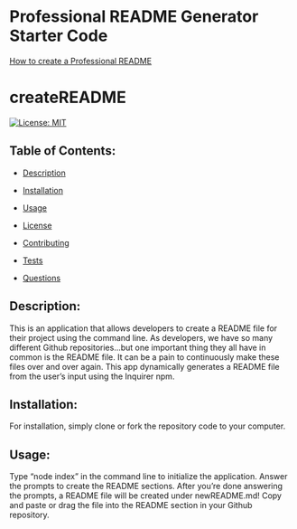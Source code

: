 # Professional README Generator Starter Code

[How to create a Professional README](https://coding-boot-camp.github.io/full-stack/github/professional-readme-guide)

# createREADME 
  
  [![License: MIT](https://img.shields.io/badge/License-MIT-yellow.svg)](https://opensource.org/licenses/MIT)

## Table of Contents:

  - [Description](#Description)


  - [Installation](#Installation)

  - [Usage](#Usage)

  - [License](#License)

  - [Contributing](#Contributing)

  - [Tests](#tests)

  - [Questions](#Questions)

  ## Description: 
  This is an application that allows developers to create a README file for their project using the command line. As developers, we have so many different Github repositories…but one important thing they all have in common is the README file. It can be a pain to continuously make these files over and over again. This app dynamically generates a README file from the user’s input using the Inquirer npm.

  ## Installation: 
  For installation, simply clone or fork the repository code to your computer. 

  ## Usage: 
  Type “node index” in the command line to initialize the application. Answer the prompts to create the README sections. After you’re done answering the prompts, a README file will be created under newREADME.md! Copy and paste or drag the file into the README section in your Github repository. 
